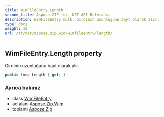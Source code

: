 ```yaml
---
title: WimFileEntry.Length
second_title: Aspose.ZIP for .NET API Referansı
description: WimFileEntry mülk. Girdinin uzunluğunu bayt olarak alır.
type: docs
weight: 10
url: /tr/net/aspose.zip.wim/wimfileentry/length/
---
```

## WimFileEntry.Length property

Girdinin uzunluğunu bayt olarak alır.

```csharp
public long Length { get; }
```

### Ayrıca bakınız

* class [WimFileEntry](../)
* ad alanı [Aspose.Zip.Wim](../../wimfileentry/)
* toplantı [Aspose.Zip](../../../)


